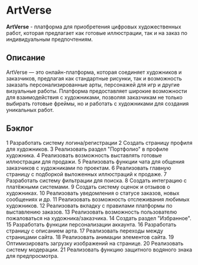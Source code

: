 # ArtVerse
__ArtVerse__ - платформа для приобретения цифровых художественных работ, которая предлагает как готовые иллюстрации, так и на заказ по индивидуальным предпочтениям.
## Описание
ArtVerse — это онлайн-платформа, которая соединяет художников и заказчиков, предлагая как стандартные  рисунки, так и возможность заказать персонализированные арты, персонажей для игр и другие визуальные работы. Платформа предоставляет широкие возможности для взаимодействия с художниками, позволяя заказчикам не только выбирать готовые фреймы, но и работать с художниками для создания уникальных работ.
## Бэклог
1 Разработать систему логина/регистрации
2 Создать страницу профиля для художников.
3 Реализовать раздел "Портфолио" в профиле художника.
4 Реализовать возможность выставлять готовые иллюстрации для продажи.
5 Реализовать функции чата для общения заказчиков с художниками по проектам.
6 Реализовать главную страницу с подборкой выложенных иллюстраций к продаже.
7 Разработать систему фильтрации для поиска.
8 Создать интеграцию с платёжными системами.
9 Создать систему оценок и отзывов о художниках.
10 Реализовать уведомления о статусе заказов, новых сообщениях и др.
11 Реализовать возможность отслеживания любимых художников.
12 Реализовать вкладку с правилами платформы по выставлению заказов.
13 Реализовать возможность пользователю пожаловаться на художника/заказчика.
14 Создать раздел "Избранное".
15 Разработать функции персонализации аккаунта.
16 Разработать страницу с описанием арта.
17 Реализовать переходы между страницами сайта.
18 Реализовать анимации элементов сайта.
19 Оптимизировать загрузку изображений на странице.
20 Реализовать систему модерации.
21 Реализовать функцию защитного водяного знака для предпросмотра.
